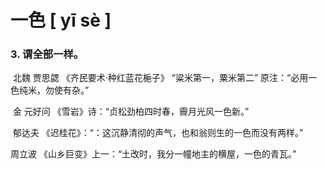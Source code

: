 # 一色     [ yī sè ]

### 3. 谓全部一样。

​	北魏  贾思勰  《齐民要术·种红蓝花梔子》  “粱米第一，粟米第二”  原注：“必用一色纯米，勿使有杂。”

​	金 元好问 《雪岩》诗：“贞松劲柏四时春，霽月光风一色新。”

​	郁达夫 《迟桂花》：“：这沉静清彻的声气，也和翁则生的一色而没有两样。”

   周立波 《山乡巨变》上一：“土改时，我分一幢地主的横屋，一色的青瓦。”
